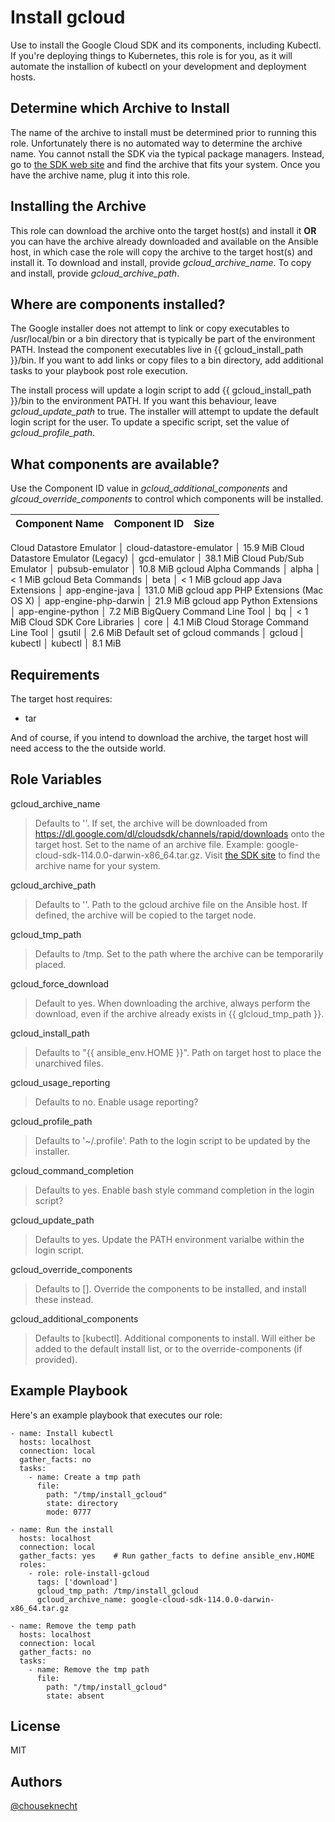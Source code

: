 Install gcloud 
==============

Use to install the Google Cloud SDK and its components, including Kubectl. If you're deploying
things to Kubernetes, this role is for you, as it will automate the installion of kubectl on your
development and deployment hosts.

Determine which Archive to Install
----------------------------------

The name of the archive to install must be determined prior to running this role. 
Unfortunately there is no automated way to determine the archive name. You cannot nstall 
the SDK via the typical package managers. Instead, go to [the SDK web site](https://cloud.google.com/sdk/) 
and find the archive that fits your system. Once you have the archive name, plug it 
into this role. 

Installing the Archive
----------------------

This role can download the archive onto the target host(s) and install it **OR** you can have 
the archive already downloaded and available on the Ansible host, in which case the role will
copy the archive to the target host(s) and install it. To download and install, provide 
*gcloud_archive_name*. To copy and install, provide *gcloud_archive_path*. 


Where are components installed?
-------------------------------

The Google installer does not attempt to link or copy executables to /usr/local/bin or a 
bin directory that is typically be part of the environment PATH. Instead the component 
executables live in {{ gcloud_install_path }}/bin. If you want to add links or copy files to a bin 
directory, add additional tasks to your playbook post role execution. 

The install process will update a login script to add {{ gcloud_install_path }}/bin to the 
environment PATH. If you want this behaviour, leave *gcloud_update_path* to true. The installer 
will attempt to update the default login script for the user. To update a specific script, set the
value of *gcloud_profile_path*.

What components are available?
------------------------------
Use the Component ID value in *gcloud_additional_components* and *glcoud_override_components* to
control which components will be installed.

Component Name | Component ID | Size
--- | --- | ---:
Cloud Datastore Emulator │ cloud-datastore-emulator │ 15.9 MiB
Cloud Datastore Emulator (Legacy) │ gcd-emulator │ 38.1 MiB
Cloud Pub/Sub Emulator │ pubsub-emulator │ 10.8 MiB
gcloud Alpha Commands │ alpha │ < 1 MiB
gcloud Beta Commands │ beta │ < 1 MiB
gcloud app Java Extensions │ app-engine-java │ 131.0 MiB
gcloud app PHP Extensions (Mac OS X) │ app-engine-php-darwin │ 21.9 MiB
gcloud app Python Extensions │ app-engine-python │ 7.2 MiB
BigQuery Command Line Tool │ bq │ < 1 MiB
Cloud SDK Core Libraries │ core │ 4.1 MiB
Cloud Storage Command Line Tool │ gsutil │   2.6 MiB
Default set of gcloud commands │ gcloud |  
kubectl │ kubectl │ 8.1 MiB

Requirements
------------

The target host requires:

- tar 

And of course, if you intend to download the archive, the target host will need access to the 
the outside world.


Role Variables
--------------
gcloud_archive_name
> Defaults to ''. If set, the archive will be downloaded from https://dl.google.com/dl/cloudsdk/channels/rapid/downloads
> onto the target host. Set to the name of an archive file. Example: google-cloud-sdk-114.0.0-darwin-x86_64.tar.gz. 
> Visit [the SDK site](https://cloud.google.com/sdk/) to find the archive name for your system. 

gcloud_archive_path
> Defaults to ''. Path to the gcloud archive file on the Ansible host. If defined, the archive will be copied to the target node. 

gcloud_tmp_path
> Defaults to /tmp. Set to the path where the archive can be temporarily placed.

gcloud_force_download
> Default to yes. When downloading the archive, always perform the download, even if the archive already exists in {{ glcloud_tmp_path }}.

gcloud_install_path
> Defaults to "{{ ansible_env.HOME }}". Path on target host to place the unarchived files.

gcloud_usage_reporting
> Defaults to no. Enable usage reporting?

gcloud_profile_path
> Defaults to '~/.profile'. Path to the login script to be updated by the installer.

gcloud_command_completion
> Defaults to yes. Enable bash style command completion in the login script?

gcloud_update_path
> Defaults to yes. Update the PATH environment varialbe within the login script.

gcloud_override_components
> Defaults to []. Override the components to be installed, and install these instead. 

gcloud_additional_components
> Defaults to [kubectl]. Additional components to install. Will either be added to the default install list, or to the override-components (if provided). 

Example Playbook
----------------

Here's an example playbook that executes our role:

    - name: Install kubectl 
      hosts: localhost
      connection: local
      gather_facts: no
      tasks:
        - name: Create a tmp path
          file:
            path: "/tmp/install_gcloud"
            state: directory
            mode: 0777
    
    - name: Run the install
      hosts: localhost
      connection: local
      gather_facts: yes    # Run gather_facts to define ansible_env.HOME
      roles:
        - role: role-install-gcloud
          tags: ['download']
          gcloud_tmp_path: /tmp/install_gcloud 
          gcloud_archive_name: google-cloud-sdk-114.0.0-darwin-x86_64.tar.gz

    - name: Remove the temp path
      hosts: localhost
      connection: local
      gather_facts: no
      tasks:
        - name: Remove the tmp path
          file:
            path: "/tmp/install_gcloud"
            state: absent

License
-------

MIT

Authors
-------

[@chouseknecht](https://github.com/chouseknecht)

